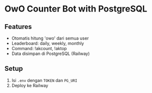 # OwO Counter Bot with PostgreSQL

## Features
- Otomatis hitung 'owo' dari semua user
- Leaderboard: daily, weekly, monthly
- Command: !akcount, !aktop
- Data disimpan di PostgreSQL (Railway)

## Setup
1. Isi `.env` dengan `TOKEN` dan `PG_URI`
2. Deploy ke Railway
